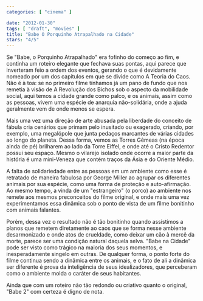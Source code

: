 ```yaml
---
categories: [ "cinema" ]

date: "2012-01-30"
tags: [ "draft", "movies" ]
title: "Babe O Porquinho Atrapalhado na Cidade"
stars: "4/5"
---
```

Se "Babe, o Porquinho Atrapalhado" era fofinho do começo ao fim, e continha um roteiro elegante que fechava suas pontas, aqui parece que inverteram feio a ordem dos eventos, gerando o que é devidamente nomeado por um dos capítulos em que se divide como A Teoria do Caos. Não é à toa: se no primeiro filme tínhamos já um pano de fundo que nos remetia à visão de A Revolução dos Bichos sob o aspecto da mobilidade social, aqui temos a cidade grande como palco, e os animais, assim como as pessoas, vivem uma espécie de anarquia não-solidária, onde a ajuda geralmente vem de onde menos se espera.

Mais uma vez uma direção de arte abusada pela liberdade do conceito de fábula cria cenários que primam pelo inusitado ou exagerado, criando, por exemplo, uma megalópole que junta pedaços marcantes de várias cidades ao longo do planeta. Dessa forma, vemos as Torres Gêmeas (na época ainda de pé) brilharem ao lado da Torre Eiffel, e onde até o Cristo Redentor possui seu espaço. Mesmo o vilarejo isolado onde ocorre a maior parte da história é uma mini-Veneza que contém traços da Ásia e do Oriente Médio.

A falta de solidariedade entre as pessoas em um ambiente como esse é retratado de maneira fabulosa por George Miller ao agrupar os diferentes animais por sua espécie, como uma forma de proteção e auto-afirmação. Ao mesmo tempo, a vinda de um "estrangeiro" (o porco) ao ambiente nos remete aos mesmos preconceitos do filme original, e onde mais uma vez experimentamos essa dinâmica sob o ponto de vista de um filme bonitinho com animais falantes.

Porém, dessa vez o resultado não é tão bonitinho quando assistimos a planos que remetem diretamente ao caos que se forma nesse ambiente desarmonizado e onde atos de crueldade, como deixar um cão à mercê da morte, parece ser uma condição natural daquela selva. "Babe na Cidade" pode ser visto como trágico na maioria dos seus momentos, e inesperadamente singelo em outras. De qualquer forma, o ponto forte do filme continua sendo a dinâmica entre os animais, e o fato de ali a dinâmica ser diferente é prova da inteligência de seus idealizadores, que perceberam como o ambiente molda o caráter de seus habitantes.

Ainda que com um roteiro não tão redondo ou criativo quanto o original, "Babe 2" com certeza é digno de nota.

